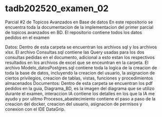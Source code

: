 # tadb202520_examen_02
Parcial #2 de Topicos Avanzados en Base de datos En este repositorio se encuentra toda la documentacion de la implementacion del primer parcial de topicos avanzados en BD. El repositorio contiene todos los datos pedidos en el examen

Datos: Dentro de esta carpeta se encuentran los archivos sql y los archivos xlsx. El archivo Consultas.sql contiene las Query usadas para los dos consultas pedidas en el documento, adicional a esto estan los respectivos resultados en los archivos de excel que se enceuntran en la carpeta. El archivo Modelo_datosPostgres.sql contiene toda la logica de la creacion de toda la base de datos, incluyendo la creacion del usuario, la asignacion de ciertos privilegios, creacion de tablas, vistas, funciones y procedimientos almacenados
Documentos: Dentro de esta carpeta se encuentran los pdf pedidos en la guia, Diagrama_BD, es la imagen del diagrama que se utilizo durante el examen, interaccion IA contiene los detalles en los que la IA me ayudo y por ulitmo Procesos_abastecimiento contiene el paso a paso de la creacion del docker, creacion del usuario, asignacion de permisos y conexion con el IDE DataGrip.
